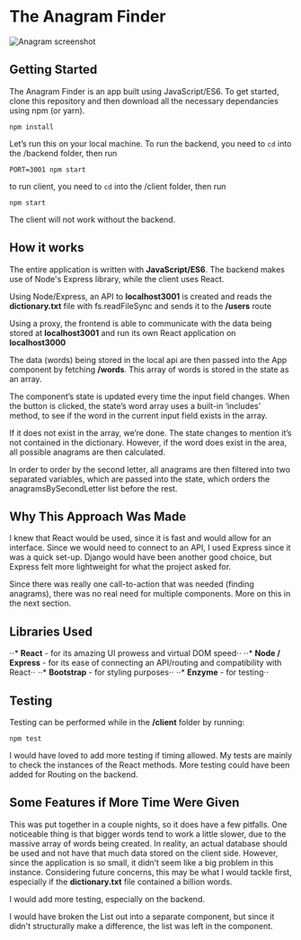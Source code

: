 # The Anagram Finder

![Anagram screenshot](https://media.giphy.com/media/DC5oCoIwtrR6CfxDaB/giphy.gif "The Anagram Finder")

## Getting Started

The Anagram Finder is an app built using JavaScript/ES6. To get started, clone this repository and then download all the necessary dependancies using npm (or yarn). 

`npm install` 

Let’s run this on your local machine. To run the backend, you need to `cd` into the /backend folder, then run 

`PORT=3001 npm start`

to run client, you need to `cd` into the /client folder, then run 

`npm start`

The client will not work without the backend.

## How it works

The entire application is written with **JavaScript/ES6**. The backend makes use of Node's Express library, while the client uses React.

Using Node/Express, an API to **localhost3001** is created and reads the **dictionary.txt** file with fs.readFileSync and sends it to the **/users** route

Using a proxy, the frontend is able to communicate with the data being stored at **localhost3001** and run its own React application on **localhost3000**

The data (words) being stored in the local api are then passed into the App component by fetching **/words**. This array of words is stored in the state as an array.

The component’s state is updated every time the input field changes. When the button is clicked, the state’s word array uses a built-in ‘includes’ method, to see if the word in the current input field exists in the array.

If it does not exist in the array, we’re done. The state changes to mention it’s not contained in the dictionary. However, if the word does exist in the area, all possible anagrams are then calculated.

In order to order by the second letter, all anagrams are then filtered into two separated variables, which are passed into the state, which orders the anagramsBySecondLetter list before the rest.

## Why This Approach Was Made

I knew that React would be used, since it is fast and would allow for an interface. Since we would need to connect to an API, I used Express since it was a quick set-up. Django would have been another good choice, but Express felt more lightweight for what the project asked for.

Since there was really one call-to-action that was needed (finding anagrams), there was no real need for multiple components. More on this in the next section. 

## Libraries Used 

⋅⋅* **React** - for its amazing UI prowess and virtual DOM speed⋅⋅
⋅⋅* **Node / Express** - for its ease of connecting an API/routing and compatibility with React⋅⋅
⋅⋅* **Bootstrap** - for styling purposes⋅⋅
⋅⋅* **Enzyme** - for testing⋅⋅

## Testing 

Testing can be performed while in the **/client** folder by running:

`npm test`

I would have loved to add more testing if timing allowed. My tests are mainly to check the instances of the React methods. More testing could have been added for Routing on the backend.

## Some Features if More Time Were Given

This was put together in a couple nights, so it does have a few pitfalls. One noticeable thing is that bigger words tend to work a little slower, due to the massive array of words being created. In reality, an actual database should be used and not have that much data stored on the client side. However, since the application is so small, it didn’t seem like a big problem in this instance. Considering future concerns, this may be what I would tackle first, especially if the **dictionary.txt** file contained a billion words.

I would add more testing, especially on the backend.

I would have broken the List out into a separate component, but since it didn't structurally make a difference, the list was left in the <App/> component.
